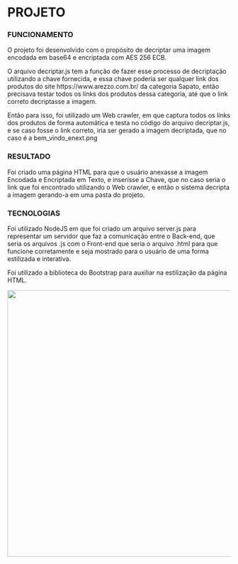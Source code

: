 # PROJETO

### FUNCIONAMENTO
  <p>O projeto foi desenvolvido com o propósito de decriptar uma imagem encodada em base64 e encriptada com AES 256 ECB.</p>
  <p>O arquivo decriptar.js tem a função de fazer esse processo de decriptação utilizando a chave fornecida, e essa chave poderia ser qualquer link dos produtos do site https://www.arezzo.com.br/ da categoria Sapato, então precisava testar todos os links dos produtos dessa categoria, até que o link correto decriptasse a imagem.</p> 
  <p>Então para isso, foi utilizado um Web crawler, em que captura todos os links dos produtos de forma automática e testa no código do arquivo decriptar.js, e se caso fosse o link correto, iria ser gerado a imagem decriptada, que no caso é a bem_vindo_enext.png</p>
  
### RESULTADO
  <p>Foi criado uma página HTML para que o usuário anexasse a imagem Encodada e Encriptada em Texto, e inserisse a Chave, que no caso seria o link que foi encontrado utilizando o Web crawler, e então o sistema decripta a imagem gerando-a em uma pasta do projeto.</p>

### TECNOLOGIAS
  <p>Foi utilizado NodeJS em que foi criado um arquivo server.js para representar um servidor que faz a comunicação entre o Back-end, que seria os arquivos .js com o Front-end que seria o arquivo .html para que funcione corretamente e seja mostrado para o usuário de uma forma estilizada e interativa.</p>
  <p>Foi utilizado a biblioteca do Bootstrap para auxiliar na estilização da página HTML.</p>
  
<p style="margin-top:10px;"><img src="http://alejunqueira.com.br/img/tela-enext.png" width="600"></p>

